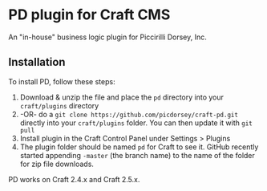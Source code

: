 # PD plugin for Craft CMS

An "in-house" business logic plugin for Piccirilli Dorsey, Inc.

## Installation

To install PD, follow these steps:

1. Download & unzip the file and place the `pd` directory into your `craft/plugins` directory
2.  -OR- do a `git clone https://github.com/picdorsey/craft-pd.git` directly into your `craft/plugins` folder.  You can then update it with `git pull`
3. Install plugin in the Craft Control Panel under Settings > Plugins
4. The plugin folder should be named `pd` for Craft to see it.  GitHub recently started appending `-master` (the branch name) to the name of the folder for zip file downloads.

PD works on Craft 2.4.x and Craft 2.5.x.

